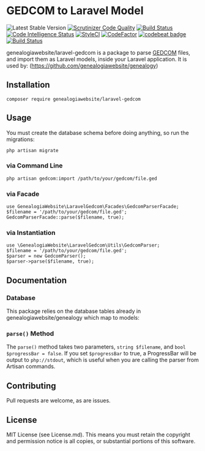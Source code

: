 # GEDCOM to Laravel Model
 ![Latest Stable Version](https://img.shields.io/github/release/genealogiawebsite/laravel-gedcom.svg) 
[![Scrutinizer Code Quality](https://scrutinizer-ci.com/g/genealogiawebsite/laravel-gedcom/badges/quality-score.png?b=master)](https://scrutinizer-ci.com/g/genealogiawebsite/laravel-gedcom/?branch=master)
[![Build Status](https://scrutinizer-ci.com/g/genealogiawebsite/laravel-gedcom/badges/build.png?b=master)](https://scrutinizer-ci.com/g/genealogiawebsite/laravel-gedcom/build-status/master)
[![Code Intelligence Status](https://scrutinizer-ci.com/g/genealogiawebsite/laravel-gedcom/badges/code-intelligence.svg?b=master)](https://scrutinizer-ci.com/code-intelligence)
[![StyleCI](https://github.styleci.io/repos/268533904/shield?branch=master)](https://github.styleci.io/repos/268533904)
[![CodeFactor](https://www.codefactor.io/repository/github/genealogiawebsite/laravel-gedcom/badge/master)](https://www.codefactor.io/repository/github/genealogiawebsite/laravel-gedcom/overview/master)
[![codebeat badge](https://codebeat.co/badges/911f9e33-212a-4dfa-a860-751cdbbacff7)](https://codebeat.co/projects/github-com-modulargenealogy-gedcom-laravel-gedcom-master)
[![Build Status](https://travis-ci.org/genealogiawebsite/laravel-gedcom.svg?branch=master)](https://travis-ci.org/genealogiawebsite/laravel-gedcom)


genealogiawebsite/laravel-gedcom is a package to parse [GEDCOM](https://en.wikipedia.org/wiki/GEDCOM) files, and import them 
as Laravel models, inside your Laravel application. It is used by:
(https://github.com/genealogiawebsite/genealogy)

## Installation
```
composer require genealogiawebsite/laravel-gedcom
```

## Usage

You must create the database schema before doing anything, so run the migrations:
```
php artisan migrate
```

### via Command Line
```
php artisan gedcom:import /path/to/your/gedcom/file.ged
```

### via Facade
```
use GenealogiaWebsite\LaravelGedcom\Facades\GedcomParserFacade;
$filename = '/path/to/your/gedcom/file.ged';
GedcomParserFacade::parse($filename, true);
```

### via Instantiation
```
use \GenealogiaWebsite\LaravelGedcom\Utils\GedcomParser;
$filename = '/path/to/your/gedcom/file.ged';
$parser = new GedcomParser();
$parser->parse($filename, true);
```

## Documentation

### Database
This package relies on the database tables already in genealogiawebsite/genealogy
 which map to models:

### `parse()` Method
The `parse()` method takes two parameters, `string $filename`, and `bool $progressBar = false`. 
If you set `$progressBar` to true, a ProgressBar will be output to `php://stdout`, which is useful when you are calling
the parser from Artisan commands.

## Contributing 

Pull requests are welcome, as are issues.


## License

MIT License (see License.md). This means you must retain the copyright and permission notice is all copies, or 
substantial portions of this software. 
